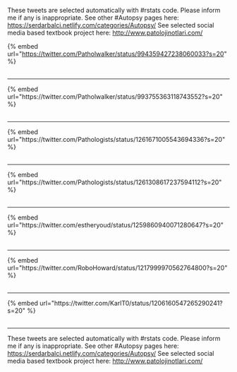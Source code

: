 

These tweets are selected automatically with #rstats code. Please inform me if any is inappropriate.
See other #Autopsy pages here: https://serdarbalci.netlify.com/categories/Autopsy/ 
See selected social media based textbook project here: http://www.patolojinotlari.com/

{% embed url="https://twitter.com/Patholwalker/status/994359427238060033?s=20" %}<br>
<br>
<hr>
{% embed url="https://twitter.com/Patholwalker/status/993755363118743552?s=20" %}<br>
<br>
<hr>
{% embed url="https://twitter.com/Pathologists/status/1261671005543694336?s=20" %}<br>
<br>
<hr>
{% embed url="https://twitter.com/Pathologists/status/1261308617237594112?s=20" %}<br>
<br>
<hr>
{% embed url="https://twitter.com/estheryoud/status/1259860940071280647?s=20" %}<br>
<br>
<hr>
{% embed url="https://twitter.com/RoboHoward/status/1217999970562764800?s=20" %}<br>
<br>
<hr>
{% embed url="https://twitter.com/KarlT0/status/1206160547265290241?s=20" %}<br>
<br>
<hr>


These tweets are selected automatically with #rstats code. Please inform me if any is inappropriate.
See other #Autopsy pages here: https://serdarbalci.netlify.com/categories/Autopsy/ 
See selected social media based textbook project here: http://www.patolojinotlari.com/

